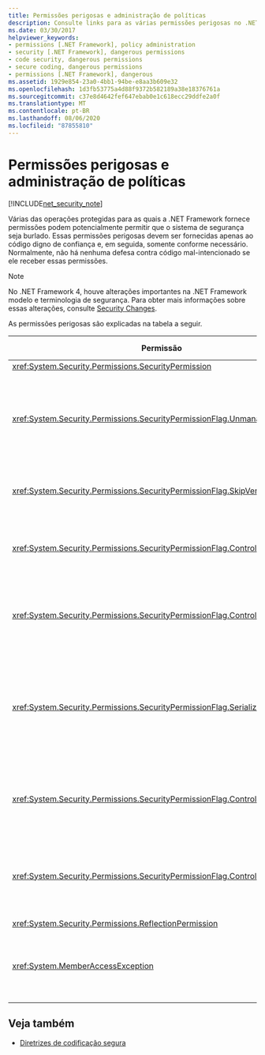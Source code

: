 ```yaml
---
title: Permissões perigosas e administração de políticas
description: Consulte links para as várias permissões perigosas no .NET. Essas permissões devem ser fornecidas somente para código confiável e somente quando necessário.
ms.date: 03/30/2017
helpviewer_keywords:
- permissions [.NET Framework], policy administration
- security [.NET Framework], dangerous permissions
- code security, dangerous permissions
- secure coding, dangerous permissions
- permissions [.NET Framework], dangerous
ms.assetid: 1929e854-23a0-4bb1-94be-e8aa3b609e32
ms.openlocfilehash: 1d3fb53775a4d88f9372b582189a38e18376761a
ms.sourcegitcommit: c37e8d4642fef647ebab0e1c618ecc29ddfe2a0f
ms.translationtype: MT
ms.contentlocale: pt-BR
ms.lasthandoff: 08/06/2020
ms.locfileid: "87855810"
---
```

# <a name="dangerous-permissions-and-policy-administration"></a>Permissões perigosas e administração de políticas

[!INCLUDE[net_security_note](../../../includes/net-security-note-md.md)]

Várias das operações protegidas para as quais a .NET Framework fornece permissões podem potencialmente permitir que o sistema de segurança seja burlado. Essas permissões perigosas devem ser fornecidas apenas ao código digno de confiança e, em seguida, somente conforme necessário. Normalmente, não há nenhuma defesa contra código mal-intencionado se ele receber essas permissões.  
  
> [!NOTE]
> No .NET Framework 4, houve alterações importantes na .NET Framework modelo e terminologia de segurança. Para obter mais informações sobre essas alterações, consulte [Security Changes](https://docs.microsoft.com/previous-versions/dotnet/framework/security/security-changes).  
  
 As permissões perigosas são explicadas na tabela a seguir.  
  
|Permissão|Risco potencial|  
|----------------|--------------------|  
|<xref:System.Security.Permissions.SecurityPermission>||  
|<xref:System.Security.Permissions.SecurityPermissionFlag.UnmanagedCode>|Permite que o código gerenciado chame código não gerenciado, o que geralmente é perigoso.|  
|<xref:System.Security.Permissions.SecurityPermissionFlag.SkipVerification>|Sem a verificação, o código pode fazer qualquer coisa.|  
|<xref:System.Security.Permissions.SecurityPermissionFlag.ControlEvidence>|Evidências invalidadas podem enganar a política de segurança.|  
|<xref:System.Security.Permissions.SecurityPermissionFlag.ControlPolicy>|A capacidade de modificar a política de segurança pode desabilitar a segurança.|  
|<xref:System.Security.Permissions.SecurityPermissionFlag.SerializationFormatter>|O uso da serialização pode burlar os mecanismos de acessibilidade. Para obter detalhes, consulte [segurança e serialização](security-and-serialization.md).|  
|<xref:System.Security.Permissions.SecurityPermissionFlag.ControlPrincipal>|A capacidade de definir a entidade atual pode enganar a segurança baseada em função.|  
|<xref:System.Security.Permissions.SecurityPermissionFlag.ControlThread>|A manipulação de threads é perigosa devido ao estado de segurança associado a threads.|  
|<xref:System.Security.Permissions.ReflectionPermission>||  
|<xref:System.MemberAccessException>|Pode usar membros privados para derrotar os mecanismos de acessibilidade.|  
  
## <a name="see-also"></a>Veja também

- [Diretrizes de codificação segura](../../standard/security/secure-coding-guidelines.md)
